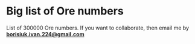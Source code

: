 # Big list of Ore numbers
 List of 300000 Ore numbers.
 If you want to collaborate, then email me by **borisiuk.ivan.224@gmail.com**

